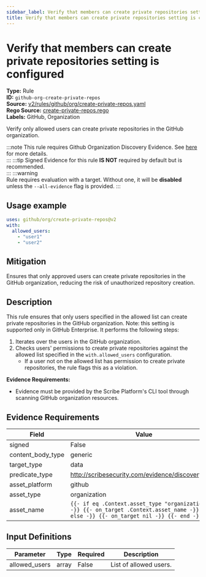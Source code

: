```yaml
---
sidebar_label: Verify that members can create private repositories setting is configured
title: Verify that members can create private repositories setting is configured
---  
```

# Verify that members can create private repositories setting is configured  
**Type:** Rule  
**ID:** `github-org-create-private-repos`  
**Source:** [v2/rules/github/org/create-private-repos.yaml](https://github.com/scribe-public/sample-policies/blob/main/v2/rules/github/org/create-private-repos.yaml)  
**Rego Source:** [create-private-repos.rego](https://github.com/scribe-public/sample-policies/blob/main/v2/rules/github/org/create-private-repos.rego)  
**Labels:** GitHub, Organization  

Verify only allowed users can create private repositories in the GitHub organization.

:::note 
This rule requires Github Organization Discovery Evidence. See [here](/docs/platforms/discover#github-discovery) for more details.  
::: 
:::tip 
Signed Evidence for this rule **IS NOT** required by default but is recommended.  
::: 
:::warning  
Rule requires evaluation with a target. Without one, it will be **disabled** unless the `--all-evidence` flag is provided.
::: 

## Usage example

```yaml
uses: github/org/create-private-repos@v2
with:
  allowed_users:
    - "user1"
    - "user2"
```

## Mitigation  
Ensures that only approved users can create private repositories in the GitHub organization, reducing the risk of unauthorized repository creation.


## Description  
This rule ensures that only users specified in the allowed list can create private repositories in the GitHub organization.
Note: this setting is supported only in GitHub Enterprise.
It performs the following steps:

1. Iterates over the users in the GitHub organization.
2. Checks users' permissions to create private repositories against the allowed list specified in the `with.allowed_users` configuration.
   - If a user not on the allowed list has permission to create private repositories, the rule flags this as a violation.

**Evidence Requirements:**
- Evidence must be provided by the Scribe Platform's CLI tool through scanning GitHub organization resources.

## Evidence Requirements  
| Field | Value |
|-------|-------|
| signed | False |
| content_body_type | generic |
| target_type | data |
| predicate_type | http://scribesecurity.com/evidence/discovery/v0.1 |
| asset_platform | github |
| asset_type | organization |
| asset_name | `{{- if eq .Context.asset_type "organization" -}} {{- on_target .Context.asset_name -}} {{- else -}} {{- on_target nil -}} {{- end -}}` |

## Input Definitions  
| Parameter | Type | Required | Description |
|-----------|------|----------|-------------|
| allowed_users | array | False | List of allowed users. |

